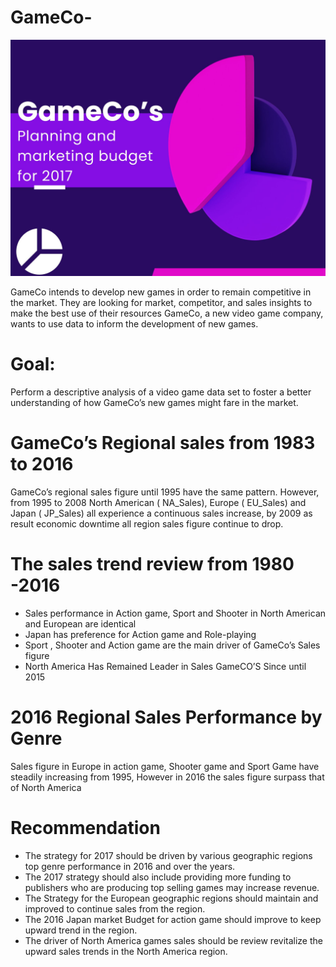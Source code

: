 # GameCo-

 <div class="col-md-4 mb-4">
                        <img src="img/Final Project Presentation.jpg" class="img-fluid rounded zoomable" alt="Portfolio Image 2">
                    </a>


 GameCo intends to develop new games in order to remain competitive in the market. They are looking for market, competitor, and sales insights to make the best use of their resources
GameCo, a new video game company, wants to use data to inform the development of new games.
# Goal:
 Perform a descriptive analysis of a video game data set to foster a better understanding of how GameCo’s new games might fare in the market.

 # GameCo’s Regional sales from 1983 to 2016
 GameCo’s regional sales figure until 1995 have the same pattern. However, from 1995 to 2008 North American ( NA_Sales), Europe ( EU_Sales) and Japan ( JP_Sales) all experience a continuous sales increase, by 2009 as result economic downtime all region sales figure continue to drop.

 # The sales trend review  from 1980 -2016
 - Sales performance in Action game, Sport and Shooter in North American and European are identical  
 - Japan has preference for Action game and  Role-playing
 - Sport , Shooter and Action game are the main driver of GameCo’s Sales figure 
 - North America Has Remained Leader in Sales GameCO’S Since until 2015

 # 2016 Regional Sales Performance  by Genre
 Sales figure in Europe in action game, Shooter game and Sport Game have steadily increasing from 1995, However in 2016 the sales figure surpass that of North America

 # Recommendation 
 - The  strategy for   2017 should be driven by various geographic regions top genre performance in 2016 and over the years.
 - The 2017 strategy should also include providing more funding to publishers who are producing top selling games may increase revenue.
 - The Strategy for the European geographic regions  should maintain and improved to continue sales from the region. 
 - The 2016 Japan market Budget for action game should improve to keep upward trend in the region.
 - The driver of North America games sales  should be review revitalize the upward sales trends in the North America region.